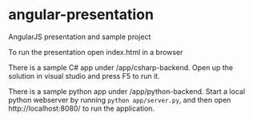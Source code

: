 angular-presentation
====================

AngularJS presentation and sample project

To run the presentation open index.html in a browser

There is a sample C# app under /app/csharp-backend. Open up the solution in visual studio and press F5 to run it.

There is a sample python app under /app/python-backend. Start a local python webserver by running `python app/server.py`, and then open http://localhost:8080/ to run the application.
